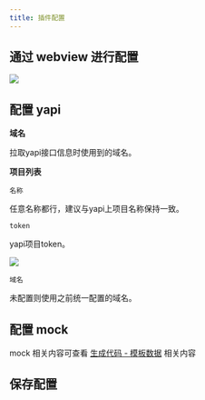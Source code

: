 ```yaml
---
title: 插件配置
---
```


## 通过 webview 进行配置

![](https://gitee.com/img-hosting/img-hosting/raw/master/2020/11/10/1604991773732.png)

## 配置 yapi

**域名**

拉取yapi接口信息时使用到的域名。

**项目列表**

`名称`

任意名称都行，建议与yapi上项目名称保持一致。

`token`

yapi项目token。

![](https://gitee.com/img-hosting/img-hosting/raw/master/2020/11/10/1604992761667.png)

`域名`

未配置则使用之前统一配置的域名。

## 配置 mock

mock 相关内容可查看 [生成代码 - 模板数据](/lowcode-vscode/detailed-features/generate-code-by-command.html#模板数据) 相关内容

## 保存配置